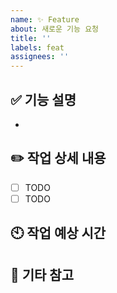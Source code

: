 ```yaml
---
name: ✨ Feature
about: 새로운 기능 요청
title: ''
labels: feat
assignees: ''
---
```


## ✅ 기능 설명
<!-- 새로운 기능이나 이슈에 대한 설명 -->
- 

## ✏️ 작업 상세 내용
<!-- 체크박스 형태로 작성해주세요 -->
- [ ] TODO
- [ ] TODO

## 🕙 작업 예상 시간
<!-- 완료까지 얼마나 걸릴지 -->

## 💬  기타 참고
<!-- 쓸 내용 없으면 지워도 됩니당 -->
